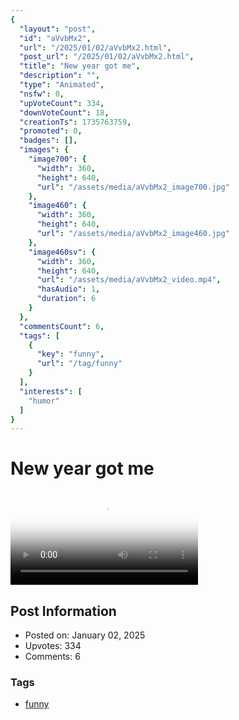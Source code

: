 ```yaml
---
{
  "layout": "post",
  "id": "aVvbMx2",
  "url": "/2025/01/02/aVvbMx2.html",
  "post_url": "/2025/01/02/aVvbMx2.html",
  "title": "New year got me",
  "description": "",
  "type": "Animated",
  "nsfw": 0,
  "upVoteCount": 334,
  "downVoteCount": 18,
  "creationTs": 1735763759,
  "promoted": 0,
  "badges": [],
  "images": {
    "image700": {
      "width": 360,
      "height": 640,
      "url": "/assets/media/aVvbMx2_image700.jpg"
    },
    "image460": {
      "width": 360,
      "height": 640,
      "url": "/assets/media/aVvbMx2_image460.jpg"
    },
    "image460sv": {
      "width": 360,
      "height": 640,
      "url": "/assets/media/aVvbMx2_video.mp4",
      "hasAudio": 1,
      "duration": 6
    }
  },
  "commentsCount": 6,
  "tags": [
    {
      "key": "funny",
      "url": "/tag/funny"
    }
  ],
  "interests": [
    "humor"
  ]
}
---
```


# New year got me

<video controls playsinline loop poster="/assets/media/aVvbMx2_image460.jpg">
  <source src="/assets/media/aVvbMx2_video.mp4" type="video/mp4">
  Your browser does not support the video tag.
</video>

## Post Information

- Posted on: January 02, 2025
- Upvotes: 334
- Comments: 6

### Tags

- [funny](/tag/funny)
